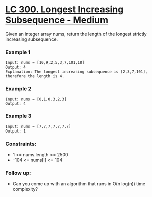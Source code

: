 # [LC 300. Longest Increasing Subsequence - Medium](https://leetcode.com/problems/longest-increasing-subsequence/)


Given an integer array nums, return the length of the longest strictly increasing subsequence.

 
### Example 1
```
Input: nums = [10,9,2,5,3,7,101,18]
Output: 4
Explanation: The longest increasing subsequence is [2,3,7,101], therefore the length is 4.
```

### Example 2
```
Input: nums = [0,1,0,3,2,3]
Output: 4
```

### Example 3
```
Input: nums = [7,7,7,7,7,7,7]
Output: 1
```

### Constraints:

- 1 <= nums.length <= 2500
- -104 <= nums[i] <= 104


### Follow up: 
- Can you come up with an algorithm that runs in O(n log(n)) time complexity?